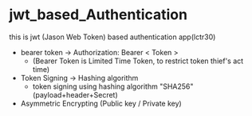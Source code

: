 # jwt_based_Authentication
 this is jwt (Jason Web Token) based authentication app(lctr30)
- bearer token -> Authorization: Bearer < Token > 
  - (Bearer Token is Limited Time Token, to restrict token thief's act time)
- Token Signing -> Hashing algorithm 
  - token signing using hashing algorithm "SHA256" (payload+header+Secret) 
- Asymmetric Encrypting (Public key / Private key)


